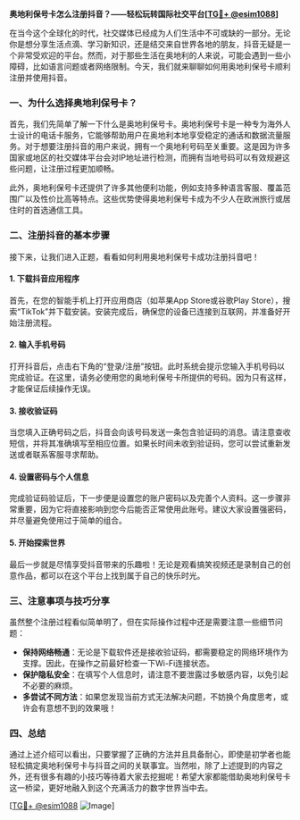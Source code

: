 **奥地利保号卡怎么注册抖音？——轻松玩转国际社交平台[[TG💪+ @esim1088](https://t.me/s/esim1088)]**

在当今这个全球化的时代，社交媒体已经成为人们生活中不可或缺的一部分。无论你是想分享生活点滴、学习新知识，还是结交来自世界各地的朋友，抖音无疑是一个非常受欢迎的平台。然而，对于那些生活在奥地利的人来说，可能会遇到一些小障碍，比如语言问题或者网络限制。今天，我们就来聊聊如何用奥地利保号卡顺利注册并使用抖音。

### 一、为什么选择奥地利保号卡？

首先，我们先简单了解一下什么是奥地利保号卡。奥地利保号卡是一种专为海外人士设计的电话卡服务，它能够帮助用户在奥地利本地享受稳定的通话和数据流量服务。对于想要注册抖音的用户来说，拥有一个奥地利号码至关重要。这是因为许多国家或地区的社交媒体平台会对IP地址进行检测，而拥有当地号码可以有效规避这些问题，让注册过程更加顺畅。

此外，奥地利保号卡还提供了许多其他便利功能，例如支持多种语言客服、覆盖范围广以及性价比高等特点。这些优势使得奥地利保号卡成为不少人在欧洲旅行或居住时的首选通信工具。

### 二、注册抖音的基本步骤

接下来，让我们进入正题，看看如何利用奥地利保号卡成功注册抖音吧！

#### 1. 下载抖音应用程序

首先，在您的智能手机上打开应用商店（如苹果App Store或谷歌Play Store），搜索“TikTok”并下载安装。安装完成后，确保您的设备已连接到互联网，并准备好开始注册流程。

#### 2. 输入手机号码

打开抖音后，点击右下角的“登录/注册”按钮。此时系统会提示您输入手机号码以完成验证。在这里，请务必使用您的奥地利保号卡所提供的号码。因为只有这样，才能保证后续操作无误。

#### 3. 接收验证码

当您填入正确号码之后，抖音会向该号码发送一条包含验证码的消息。请注意查收短信，并将其准确填写至相应位置。如果长时间未收到验证码，您可以尝试重新发送或者联系客服寻求帮助。

#### 4. 设置密码与个人信息

完成验证码验证后，下一步便是设置您的账户密码以及完善个人资料。这一步骤非常重要，因为它将直接影响到您今后能否正常使用此账号。建议大家设置强密码，并尽量避免使用过于简单的组合。

#### 5. 开始探索世界

最后一步就是尽情享受抖音带来的乐趣啦！无论是观看搞笑视频还是录制自己的创意作品，都可以在这个平台上找到属于自己的快乐时光。

### 三、注意事项与技巧分享

虽然整个注册过程看似简单明了，但在实际操作过程中还是需要注意一些细节问题：

- **保持网络畅通**：无论是下载软件还是接收验证码，都需要稳定的网络环境作为支撑。因此，在操作之前最好检查一下Wi-Fi连接状态。
- **保护隐私安全**：在填写个人信息时，请注意不要泄露过多敏感内容，以免引起不必要的麻烦。
- **多尝试不同方法**：如果您发现当前方式无法解决问题，不妨换个角度思考，或许会有意想不到的效果哦！

### 四、总结

通过上述介绍可以看出，只要掌握了正确的方法并且具备耐心，即使是初学者也能轻松搞定奥地利保号卡与抖音之间的关联事宜。当然啦，除了上述提到的内容之外，还有很多有趣的小技巧等待着大家去挖掘呢！希望大家都能借助奥地利保号卡这一桥梁，更好地融入到这个充满活力的数字世界当中去。

[[TG💪+ @esim1088](https://t.me/s/esim1088) ![Image](https://i.postimg.cc/4NQfJmqS/Snipaste-2025-05-13-00-14-12.png)]